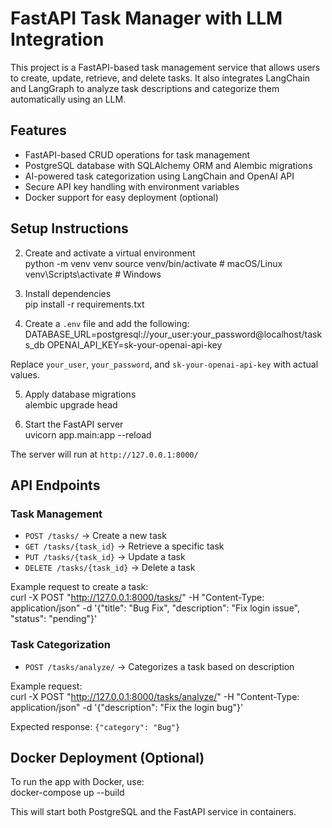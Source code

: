 # FastAPI Task Manager with LLM Integration

This project is a FastAPI-based task management service that allows users to create, update, retrieve, and delete tasks. It also integrates LangChain and LangGraph to analyze task descriptions and categorize them automatically using an LLM.

## Features

- FastAPI-based CRUD operations for task management
- PostgreSQL database with SQLAlchemy ORM and Alembic migrations
- AI-powered task categorization using LangChain and OpenAI API
- Secure API key handling with environment variables
- Docker support for easy deployment (optional)

## Setup Instructions
2. Create and activate a virtual environment  
python -m venv venv source venv/bin/activate # macOS/Linux venv\Scripts\activate # Windows


3. Install dependencies  
pip install -r requirements.txt


4. Create a `.env` file and add the following:  
DATABASE_URL=postgresql://your_user:your_password@localhost/tasks_db OPENAI_API_KEY=sk-your-openai-api-key

Replace `your_user`, `your_password`, and `sk-your-openai-api-key` with actual values.

5. Apply database migrations  
alembic upgrade head


6. Start the FastAPI server  
uvicorn app.main:app --reload

The server will run at `http://127.0.0.1:8000/`

## API Endpoints

### Task Management
- `POST /tasks/` → Create a new task  
- `GET /tasks/{task_id}` → Retrieve a specific task  
- `PUT /tasks/{task_id}` → Update a task  
- `DELETE /tasks/{task_id}` → Delete a task  

Example request to create a task:  
curl -X POST "http://127.0.0.1:8000/tasks/" -H "Content-Type: application/json" -d '{"title": "Bug Fix", "description": "Fix login issue", "status": "pending"}'

### Task Categorization
- `POST /tasks/analyze/` → Categorizes a task based on description  

Example request:  
curl -X POST "http://127.0.0.1:8000/tasks/analyze/" -H "Content-Type: application/json" -d '{"description": "Fix the login bug"}'

Expected response: `{"category": "Bug"}`

## Docker Deployment (Optional)
To run the app with Docker, use:  
docker-compose up --build

This will start both PostgreSQL and the FastAPI service in containers.
